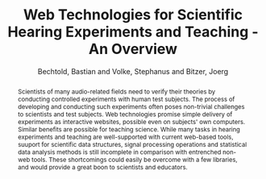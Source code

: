 --- 
title: "Web Technologies for Scientific Hearing Experiments and Teaching - An Overview" 
abstract: "Scientists of many audio-related fields need to verify their theories by conducting controlled experiments with human test subjects. The process of developing and conducting such experiments often poses non-trivial challenges to scientists and test subjects. Web technologies promise simple delivery of experiments as interactive websites, possible even on subjects' own computers. Similar benefits are possible for teaching science. While many tasks in hearing experiments and teaching are well-supported with current web-based tools, suuport for scientific data structures, signal processing operations and statistical data analysis methods is still incomplete in comparison with entrenched non-web tools. These shortcomings could easily be overcome with a few libraries, and would provide a great boon to scientists and educators." 
address: "London" 
author: "Bechtold, Bastian and Volke, Stephanus and Bitzer, Joerg"
webAuthor: "Bastian Bechtold, Stephanus Volke, Joerg Bitzer" 
booktitle: "Proceedings of the International Web Audio Conference" 
editor: "Thalmann, Florian and Ewert, Sebastian" 
month: "Proceedings of the International Web Audio Conference"
pages: "" 
publisher: "Queen Mary University of London" 
series: "WAC '17"
type: "Poster"  
year: "2017" 
id: "2017_EA_9" 
tags: year2017
media: none 
pdflink: /_data/papers/pdf/2017/2017_9.pdf
ISSN: 2663-5844
---